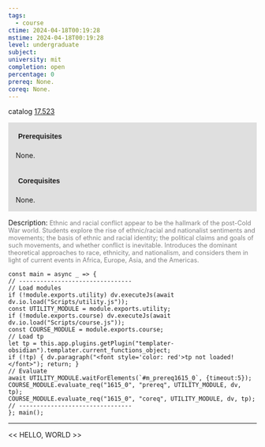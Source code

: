 ```yaml
---
tags:
  - course
ctime: 2024-04-18T00:19:28
mstime: 2024-04-18T00:19:28
level: undergraduate
subject: 
university: mit
completion: open
percentage: 0
prereq: None.
coreq: None.
---
```


catalog [17.523](http://student.mit.edu/catalog/m17b.html#17.523)

<span style="display: block; padding: 15px; background-color: rgb(100, 100, 100, 0.2);"><font id="m_prereq1615_0" style="display: block; font-family: Arial, sans-serif; font-weight: bold; padding: 5px">Prerequisites</font><br><span id="prereq1615_0">None.</span></span>
<span style="display: block; padding: 15px; background-color: rgb(100, 100, 100, 0.2);"><font id="m_coreq1615_0" style="display: block; font-family: Arial, sans-serif; font-weight: bold; padding: 5px">Corequisites</font><br><span id="coreq1615_0">None.</span></span>

<font style="">Description:</font>
<font style="color: grey; font-size: 0.8rem;">Ethnic and racial conflict appear to be the hallmark of the post-Cold War world. Students explore the rise of ethnic/racial and nationalist sentiments and movements; the basis of ethnic and racial identity; the political claims and goals of such movements, and whether conflict is inevitable. Introduces the dominant theoretical approaches to race, ethnicity, and nationalism, and considers them in light of current events in Africa, Europe, Asia, and the Americas.</font>

```dataviewjs
const main = async _ => {
// --------------------------------
// Load modules
if (!module.exports.utility) dv.executeJs(await dv.io.load("Scripts/utility.js"));
const UTILITY_MODULE = module.exports.utility;
if (!module.exports.course) dv.executeJs(await dv.io.load("Scripts/course.js"));
const COURSE_MODULE = module.exports.course;
// Load tp
let tp = this.app.plugins.getPlugin("templater-obsidian").templater.current_functions_object;
if (!tp) { dv.paragraph("<font style='color: red'>tp not loaded!</font>"); return; }
// Evaluate
await UTILITY_MODULE.waitForElements(`#m_prereq1615_0`, {timeout:5});
COURSE_MODULE.evaluate_req("1615_0", "prereq", UTILITY_MODULE, dv, tp);
COURSE_MODULE.evaluate_req("1615_0", "coreq", UTILITY_MODULE, dv, tp);
// --------------------------------
}; main();
```

---

<< HELLO, WORLD >>
